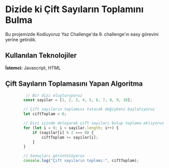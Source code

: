 # Dizide ki Çift Sayıların Toplamını Bulma
Bu projemizde Kodluyoruz Yaz Challenge'da 9. challenge'ın easy görevini yerine getirdik.



## Kullanılan Teknolojiler

**İstemci:** Javascript, HTML


  
## Çift Sayıların Toplamasını Yapan Algoritma

```javascript
         // Bir dizi oluşturuyoruz
        const sayilar = [1, 2, 3, 4, 5, 6, 7, 8, 9, 10];

        // Çift sayıların toplamını tutacak değişkeni başlatıyoruz
        let ciftToplam = 0;

        // Dizi içinde dolaşarak çift sayıları bulup toplama ekliyoruz
        for (let i = 0; i < sayilar.length; i++) {
            if (sayilar[i] % 2 === 0) {
                ciftToplam += sayilar[i];
            }
        }

        // Sonuçları görüntülüyoruz
        console.log("Çift sayıların toplamı:", ciftToplam);
```


